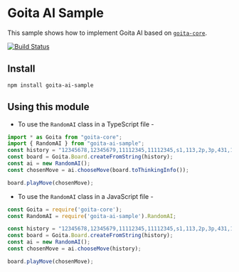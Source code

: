 Goita AI Sample
===
This sample shows how to implement Goita AI based on [`goita-core`](https://github.com/Goita/goita-core-js).

[![Build Status](https://travis-ci.org/Goita/goita-ai-sample-js.svg?branch=master)](https://travis-ci.org/Goita/goita-ai-sample-js)

Install
---

```
npm install goita-ai-sample
```

Using this module
---
- To use the `RandomAI` class in a TypeScript file -

```ts
import * as Goita from "goita-core";
import { RandomAI } from "goita-ai-sample";
const history = "12345678,12345679,11112345,11112345,s1,113,2p,3p,431,1p,2p,315";
const board = Goita.Board.createFromString(history);
const ai = new RandomAI();
const chosenMove = ai.chooseMove(board.toThinkingInfo());

board.playMove(chosenMove);

```

- To use the `RandomAI` class in a JavaScript file -

```js
const Goita = require('goita-core');
const RandomAI = require('goita-ai-sample').RandomAI;

const history = "12345678,12345679,11112345,11112345,s1,113,2p,3p,431,1p,2p,315";
const board = Goita.Board.createFromString(history);
const ai = new RandomAI();
const chosenMove = ai.chooseMove(history);

board.playMove(chosenMove);
```
